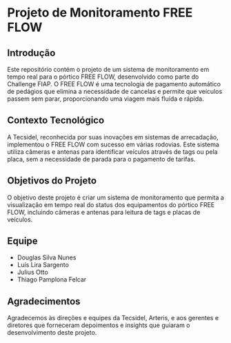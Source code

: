 # Projeto de Monitoramento FREE FLOW

## Introdução
Este repositório contém o projeto de um sistema de monitoramento em tempo real para o pórtico FREE FLOW, desenvolvido como parte do Challenge FIAP. O FREE FLOW é uma tecnologia de pagamento automático de pedágios que elimina a necessidade de cancelas e permite que veículos passem sem parar, proporcionando uma viagem mais fluída e rápida.

## Contexto Tecnológico
A Tecsidel, reconhecida por suas inovações em sistemas de arrecadação, implementou o FREE FLOW com sucesso em várias rodovias. Este sistema utiliza câmeras e antenas para identificar veículos através de tags ou pela placa, sem a necessidade de parada para o pagamento de tarifas.

## Objetivos do Projeto
O objetivo deste projeto é criar um sistema de monitoramento que permita a visualização em tempo real do status dos equipamentos do pórtico FREE FLOW, incluindo câmeras e antenas para leitura de tags e placas de veículos.

## Equipe
* Douglas Silva Nunes
* Luís Lira Sargento 
* Julius Otto
* Thiago Pamplona Felcar

## Agradecimentos
Agradecemos às direções e equipes da Tecsidel, Arteris, e aos gerentes e diretores que forneceram depoimentos e insights que guiaram o desenvolvimento deste projeto.

